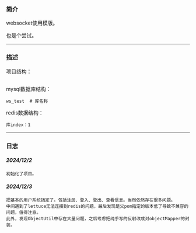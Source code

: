 ### 简介

websocket使用模版。

也是个尝试。

---

### 描述

项目结构：

```shell

```

mysql数据库结构：

```shell
ws_test  # 库名称
```

redis数据结构：

```shell
库index：1
```

---

### 日志

#### *2024/12/2*

```text
初始化了项目。
```

#### *2024/12/3*

```text
把基本的用户系统搞定了。包括注册、登入、登出、查看信息。当然依然存在很多问题。
中间遇到了lettuce无法连接到redis的问题，最后发现是父pom指定的版本低了导致不兼容的问题，值得注意。
此外，发现ObjectUtil中存在大量问题，之后考虑把纯手写的反射改成对objectMapper的封装。
```

